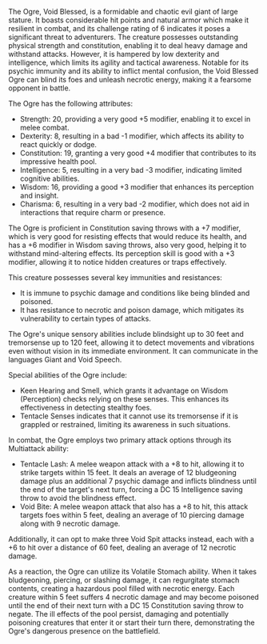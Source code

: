 The Ogre, Void Blessed, is a formidable and chaotic evil giant of large stature. It boasts considerable hit points and natural armor which make it resilient in combat, and its challenge rating of 6 indicates it poses a significant threat to adventurers. The creature possesses outstanding physical strength and constitution, enabling it to deal heavy damage and withstand attacks. However, it is hampered by low dexterity and intelligence, which limits its agility and tactical awareness. Notable for its psychic immunity and its ability to inflict mental confusion, the Void Blessed Ogre can blind its foes and unleash necrotic energy, making it a fearsome opponent in battle.

The Ogre has the following attributes: 
- Strength: 20, providing a very good +5 modifier, enabling it to excel in melee combat.
- Dexterity: 8, resulting in a bad -1 modifier, which affects its ability to react quickly or dodge.
- Constitution: 19, granting a very good +4 modifier that contributes to its impressive health pool.
- Intelligence: 5, resulting in a very bad -3 modifier, indicating limited cognitive abilities.
- Wisdom: 16, providing a good +3 modifier that enhances its perception and insight.
- Charisma: 6, resulting in a very bad -2 modifier, which does not aid in interactions that require charm or presence.

The Ogre is proficient in Constitution saving throws with a +7 modifier, which is very good for resisting effects that would reduce its health, and has a +6 modifier in Wisdom saving throws, also very good, helping it to withstand mind-altering effects. Its perception skill is good with a +3 modifier, allowing it to notice hidden creatures or traps effectively.

This creature possesses several key immunities and resistances:
- It is immune to psychic damage and conditions like being blinded and poisoned.
- It has resistance to necrotic and poison damage, which mitigates its vulnerability to certain types of attacks.

The Ogre's unique sensory abilities include blindsight up to 30 feet and tremorsense up to 120 feet, allowing it to detect movements and vibrations even without vision in its immediate environment. It can communicate in the languages Giant and Void Speech.

Special abilities of the Ogre include:
- Keen Hearing and Smell, which grants it advantage on Wisdom (Perception) checks relying on these senses. This enhances its effectiveness in detecting stealthy foes.
- Tentacle Senses indicates that it cannot use its tremorsense if it is grappled or restrained, limiting its awareness in such situations.

In combat, the Ogre employs two primary attack options through its Multiattack ability:
- Tentacle Lash: A melee weapon attack with a +8 to hit, allowing it to strike targets within 15 feet. It deals an average of 12 bludgeoning damage plus an additional 7 psychic damage and inflicts blindness until the end of the target's next turn, forcing a DC 15 Intelligence saving throw to avoid the blindness effect.
- Void Bite: A melee weapon attack that also has a +8 to hit, this attack targets foes within 5 feet, dealing an average of 10 piercing damage along with 9 necrotic damage. 

Additionally, it can opt to make three Void Spit attacks instead, each with a +6 to hit over a distance of 60 feet, dealing an average of 12 necrotic damage.

As a reaction, the Ogre can utilize its Volatile Stomach ability. When it takes bludgeoning, piercing, or slashing damage, it can regurgitate stomach contents, creating a hazardous pool filled with necrotic energy. Each creature within 5 feet suffers 4 necrotic damage and may become poisoned until the end of their next turn with a DC 15 Constitution saving throw to negate. The ill effects of the pool persist, damaging and potentially poisoning creatures that enter it or start their turn there, demonstrating the Ogre's dangerous presence on the battlefield.